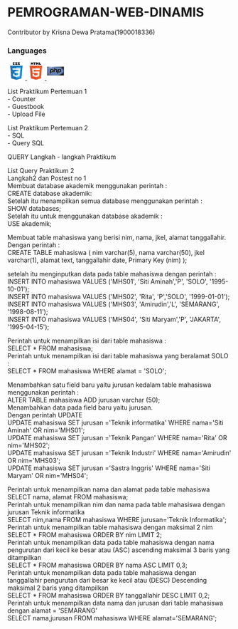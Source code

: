 # PEMROGRAMAN-WEB-DINAMIS
Contributor by Krisna Dewa Pratama(1900018336)

<h3 align="left">Languages</h3>
<p align="left"> <a href="https://www.w3schools.com/css/" target="_blank"> <img src="https://raw.githubusercontent.com/devicons/devicon/master/icons/css3/css3-original-wordmark.svg" alt="css3" width="40" height="40"/> </a> <a href="https://www.w3.org/html/" target="_blank"> <img src="https://raw.githubusercontent.com/devicons/devicon/master/icons/html5/html5-original-wordmark.svg" alt="html5" width="40" height="40"/> </a> <a href="https://www.php.net" target="_blank"> <img src="https://raw.githubusercontent.com/devicons/devicon/master/icons/php/php-original.svg" alt="php" width="40" height="40"/> </a> </p>

List Praktikum Pertemuan 1 <br>
    - Counter <br>
    - Guestbook <br>
    - Upload File <br>

List Praktikum Pertemuan 2 <br>
    - SQL <br>
    - Query SQL <br>

QUERY Langkah - langkah Praktikum <br>

List Query Praktikum 2 <br>
Langkah2 dan Postest no 1 <br>
Membuat database akademik menggunakan perintah : <br>
    CREATE database akademik: <br>
Setelah itu menampilkan semua database menggunakan perintah : <br>
    SHOW databases;<br>
Setelah itu untuk menggunakan database akademik : <br>
    USE akademik;<br>

Membuat table mahasiswa yang berisi nim, nama, jkel, alamat tanggallahir.<br>
Dengan perintah : <br>
    CREATE TABLE mahasiswa ( nim varchar(5), nama varchar(50), jkel varchar(1), alamat text, tanggallahir date, Primary Key (nim) ); <br>

setelah itu menginputkan data pada table mahasiswa dengan perintah :<br>
    INSERT INTO mahasiswa VALUES ('MHS01', 'Siti Aminah','P', 'SOLO', '1995-10-01');<br>
    INSERT INTO mahasiswa VALUES ('MHS02', 'Rita', 'P','SOLO', '1999-01-01');<br>
    INSERT INTO mahasiswa VALUES ('MHS03', 'Amirudin','L', 'SEMARANG', '1998-08-11');<br>
    INSERT INTO mahasiswa VALUES ('MHS04', 'Siti Maryam','P', 'JAKARTA', '1995-04-15');<br>

Perintah untuk menampilkan isi dari table mahasiswa : <br>
    SELECT * FROM mahasiswa;<br>
Perintah untuk menampilkan isi dari table mahasiswa yang beralamat SOLO : <br>
    SELECT * FROM mahasiswa WHERE alamat = 'SOLO'; <br>

Menambahkan satu field baru yaitu jurusan kedalam table mahasiswa menggunakan perintah : <br>
    ALTER TABLE mahasiswa ADD jurusan varchar (50);<br>
Menambahkan data pada field baru yaitu jurusan.<br>
Dengan perintah UPDATE <br>
    UPDATE mahasiswa SET jurusan ='Teknik informatika' WHERE nama='Siti Aminah' OR nim='MHS01';<br>
    UPDATE mahasiswa SET jurusan ='Teknik Pangan' WHERE nama='Rita' OR nim='MHS02';<br>
    UPDATE mahasiswa SET jurusan ='Teknik Industri' WHERE nama='Amirudin' OR nim='MHS03';<br>
    UPDATE mahasiswa SET jurusan ='Sastra Inggris' WHERE nama='Siti Maryam' OR nim='MHS04'; <br>

Perintah untuk menampilkan nama dan alamat pada table mahasiswa<br>
    SELECT nama, alamat FROM mahasiswa;<br>
Perintah untuk menampilkan nim dan nama pada table mahasiswa dengan jurusan Teknik informatika<br>
    SELECT nim,nama FROM mahasiswa WHERE jurusan='Teknik Informatika';<br>
Perintah untuk menampilkan table mahasiswa dengan maksimal 2 nim<br>
    SELECT * FROM mahasiswa ORDER BY nim LIMIT 2;<br>
Perintah untuk menampilkan data pada table mahasiswa dengan nama pengurutan dari kecil ke besar atau (ASC) ascending maksimal 3 baris yang ditampilkan<br>
    SELECT * FROM mahasiswa ORDER BY nama ASC LIMIT 0,3;<br>
Perintah untuk menampilkan data pada table mahasiswa dengan tanggallahir pengurutan dari besar ke kecil atau (DESC) Descending maksimal 2 baris yang ditampilkan<br>
    SELECT * FROM mahasiswa ORDER BY tanggallahir DESC LIMIT 0,2;<br>
Perintah untuk menampilkan data nama dan jurusan dari table mahasiswa dengan alamat = 'SEMARANG'<br>
    SELECT nama,jurusan FROM mahasiswa WHERE alamat='SEMARANG';<br>

